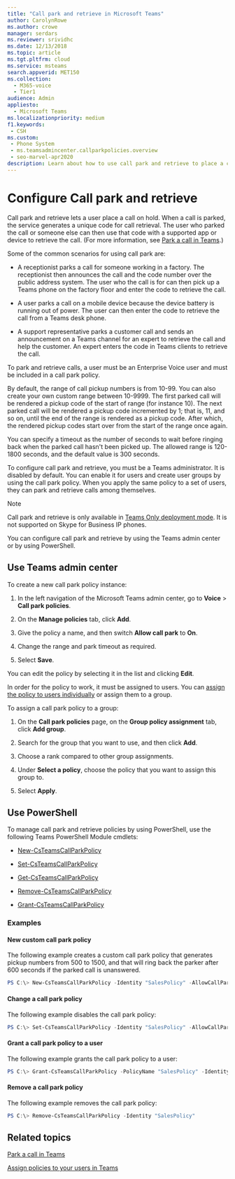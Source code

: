 ```yaml
---
title: "Call park and retrieve in Microsoft Teams"
author: CarolynRowe
ms.author: crowe
manager: serdars
ms.reviewer: srividhc
ms.date: 12/13/2018
ms.topic: article
ms.tgt.pltfrm: cloud
ms.service: msteams
search.appverid: MET150
ms.collection: 
  - M365-voice
  - Tier1
audience: Admin
appliesto: 
  - Microsoft Teams
ms.localizationpriority: medium
f1.keywords: 
 - CSH
ms.custom: 
 - Phone System
 - ms.teamsadmincenter.callparkpolicies.overview
 - seo-marvel-apr2020
description: Learn about how to use call park and retrieve to place a call on hold in Microsoft Teams.
---
```


# Configure Call park and retrieve

Call park and retrieve lets a user place a call on hold. When a call is parked, the service generates a unique code for call retrieval. The user who parked the call or someone else can then use that code with a supported app or device to retrieve the call. (For more information, see [Park a call in Teams](https://support.office.com/article/park-a-call-in-teams-8538c063-d676-4e9a-8045-fc3b7299bb2f).)

Some of the common scenarios for using call park are:

- A receptionist parks a call for someone working in a factory. The receptionist then announces the call and the code number over the public address system. The user who the call is for can then pick up a Teams phone on the factory floor and enter the code to retrieve the call.

- A user parks a call on a mobile device because the device battery is running out of power. The user can then enter the code to retrieve the call from a Teams desk phone.

- A support representative parks a customer call and sends an announcement on a Teams channel for an expert to retrieve the call and help the customer. An expert enters the code in Teams clients to retrieve the call.

To park and retrieve calls, a user must be an Enterprise Voice user and must be included in a call park policy.

By default, the range of call pickup numbers is from 10-99. You can also create your own custom range between 10-9999. The first parked call will be rendered a pickup code of the start of range (for instance 10). The next parked call will be rendered a pickup code incremented by 1; that is, 11, and so on, until the end of the range is rendered as a pickup code. After which, the rendered pickup codes start over from the start of the range once again. 

You can specify a timeout as the number of seconds to wait before ringing back when the parked call hasn't been picked up. The allowed range is 120-1800 seconds, and the default value is 300 seconds.

To configure call park and retrieve, you must be a Teams administrator. It is disabled by default. You can enable it for users and create user groups by using the call park policy. When you apply the same policy to a set of users, they can park and retrieve calls among themselves.

> [!NOTE]
> Call park and retrieve is only available in [Teams Only deployment mode](teams-and-skypeforbusiness-coexistence-and-interoperability.md). It is not supported on Skype for Business IP phones.

You can configure call park and retrieve by using the Teams admin center or by using PowerShell.

## Use Teams admin center

To create a new call park policy instance:

1. In the left navigation of the Microsoft Teams admin center, go to **Voice** > **Call park policies**.

2. On the **Manage policies** tab, click **Add**.

3. Give the policy a name, and then switch **Allow call park** to **On**.

4. Change the range and park timeout as required.

5. Select **Save**.

You can edit the policy by selecting it in the list and clicking **Edit**.

In order for the policy to work, it must be assigned to users. You can [assign the policy to users individually](assign-policies-users-and-groups.md) or assign them to a group.

To assign a call park policy to a group:

1. On the **Call park policies** page, on the **Group policy assignment** tab, click **Add group**.

2. Search for the group that you want to use, and then click **Add**.

3. Choose a rank compared to other group assignments.

4. Under **Select a policy**, choose the policy that you want to assign this group to.

5. Select **Apply**.

## Use PowerShell

To manage call park and retrieve policies by using PowerShell, use the following Teams PowerShell Module cmdlets:

- [New-CsTeamsCallParkPolicy](/powershell/module/skype/new-csteamscallparkpolicy)

- [Set-CsTeamsCallParkPolicy](/powershell/module/skype/set-csteamscallparkpolicy)

- [Get-CsTeamsCallParkPolicy](/powershell/module/skype/get-csteamscallparkpolicy)

- [Remove-CsTeamsCallParkPolicy](/powershell/module/skype/remove-csteamscallparkpolicy)

- [Grant-CsTeamsCallParkPolicy](/powershell/module/skype/grant-csteamscallparkpolicy)

### Examples

#### New custom call park policy

The following example creates a custom call park policy that generates pickup numbers from 500 to 1500, and that will ring back the parker after 600 seconds if the parked call is unanswered.

```powershell
PS C:\> New-CsTeamsCallParkPolicy -Identity "SalesPolicy" -AllowCallPark $true -PickupRangeStart 500 -PickupRangeEnd 1500 -ParkTimeoutSeconds 600
```

#### Change a call park policy

The following example disables the call park policy:

```powershell
PS C:\> Set-CsTeamsCallParkPolicy -Identity "SalesPolicy" -AllowCallPark $false
```

#### Grant a call park policy to a user

The following example grants the call park policy to a user:

```powershell
PS C:\> Grant-CsTeamsCallParkPolicy -PolicyName "SalesPolicy" -Identity Ken.Myer@contoso.com
```

#### Remove a call park policy

The following example removes the call park policy:

```powershell
PS C:\> Remove-CsTeamsCallParkPolicy -Identity "SalesPolicy"
```

## Related topics

[Park a call in Teams](https://support.office.com/article/park-a-call-in-teams-8538c063-d676-4e9a-8045-fc3b7299bb2f)

[Assign policies to your users in Teams](policy-assignment-overview.md)
